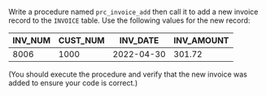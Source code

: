 Write a procedure named `prc_invoice_add` then call it to add a new invoice record to the `INVOICE` table. Use the following values for the new record:

| INV_NUM | CUST_NUM | INV_DATE | INV_AMOUNT |
| -------- | -------- | -------- |-------- |
| 8006     | 1000     | 2022-04-30   | 301.72 |

(You should execute the procedure and verify that the new invoice was added to ensure your code is correct.)

